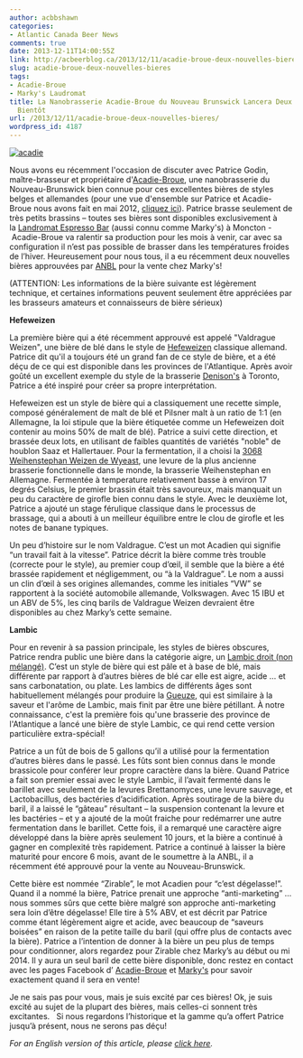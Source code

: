 ```yaml
---
author: acbbshawn
categories:
- Atlantic Canada Beer News
comments: true
date: 2013-12-11T14:00:55Z
link: http://acbeerblog.ca/2013/12/11/acadie-broue-deux-nouvelles-bieres/
slug: acadie-broue-deux-nouvelles-bieres
tags:
- Acadie-Broue
- Marky's Laudromat
title: La Nanobrasserie Acadie-Broue du Nouveau Brunswick Lancera Deux Nouvelles Bières
  Bientôt
url: /2013/12/11/acadie-broue-deux-nouvelles-bieres/
wordpress_id: 4187
---
```


[![acadie](http://acbeerblog.ca/wp-content/uploads/2013/12/acadie.jpg)](http://acbeerblog.ca/wp-content/uploads/2013/12/acadie.jpg)

Nous avons eu récemment l'occasion de discuter avec Patrice Godin, maître-brasseur et propriétaire d'[Acadie-Broue](https://www.facebook.com/pages/Acadie-Broue/176759632361301), une nanobrasserie du Nouveau-Brunswick bien connue pour ces excellentes bières de styles belges et allemandes (pour une vue d'ensemble sur Patrice et Acadie-Broue nous avons fait en mai 2012, [cliquez ici](http://atlanticcanadabeerblog.wordpress.com/2012/05/15/lhistoire-dacadie-broue/)). Patrice brasse seulement de très petits brassins – toutes ses bières sont disponibles exclusivement à la [Landromat Espresso Bar](https://www.facebook.com/groups/2429282830/) (aussi connu comme Marky's) à Moncton - Acadie-Broue va ralentir sa production pour les mois à venir, car avec sa configuration il n’est pas possible de brasser dans les températures froides de l’hiver. Heureusement pour nous tous, il a eu récemment deux nouvelles bières approuvées par [ANBL](http://www.nbliquor.com/) pour la vente chez Marky's!

(ATTENTION: Les informations de la bière suivante est légèrement technique, et certaines informations peuvent seulement être appréciées par les brasseurs amateurs et connaisseurs de bière sérieux)

**Hefeweizen**

La première bière qui a été récemment approuvé est appelé "Valdrague Weizen", une bière de blé dans le style de [Hefeweizen](http://www.bjcp.org/2008styles/style15.php#1a) classique allemand. Patrice dit qu'il a toujours été un grand fan de ce style de bière, et a été déçu de ce qui est disponible dans les provinces de l'Atlantique. Après avoir goûté un excellent exemple du style de la brasserie [Denison's](http://www.denisons.ca/Denisons_Brewing_Company/Welcome.html) à Toronto, Patrice a été inspiré pour créer sa propre interprétation.

Hefeweizen est un style de bière qui a classiquement une recette simple, composé généralement de malt de blé et Pilsner malt à un ratio de 1:1 (en Allemagne, la loi stipule que la bière étiquetée comme un Hefeweizen doit contenir au moins 50% de malt de blé). Patrice a suivi cette direction, et brassée deux lots, en utilisant de faibles quantités de variétés "noble" de houblon Saaz et Hallertauer. Pour la fermentation, il a choisi la [3068 Weihenstephan Weizen de Wyeast](http://www.wyeastlab.com/rw_yeaststrain_detail.cfm?ID=135), une levure de la plus ancienne brasserie fonctionnelle dans le monde, la brasserie Weihenstephan en Allemagne. Fermentée à temperature relativement basse à environ 17 degrés Celsius, le premier brassin était très savoureux, mais manquait un peu du caractère de girofle bien connu dans le style. Avec le deuxième lot, Patrice a ajouté un stage férulique classique dans le processus de brassage, qui a abouti à un meilleur équilibre entre le clou de girofle et les notes de banane typiques.

Un peu d’histoire sur le nom Valdrague. C’est un mot Acadien qui signifie “un travail fait à la vitesse”. Patrice décrit la bière comme très trouble (correcte pour le style), au premier coup d’œil, il semble que la bière a été brassée rapidement et négligemment, ou “à la Valdrague”. Le nom a aussi un clin d’œil à ses origines allemandes, comme les initiales “VW” se rapportent à la société automobile allemande, Volkswagen. Avec 15 IBU et un ABV de 5%, les cinq barils de Valdrague Weizen devraient être disponibles au chez Marky’s cette semaine.

**Lambic**

Pour en revenir à sa passion principale, les styles de bières obscures, Patrice rendra public une bière dans la catégorie aigre, un [Lambic droit (non mélangé)](http://www.bjcp.org/2008styles/style17.php#1d). C’est un style de bière qui est pâle et à base de blé, mais différente par rapport à d’autres bières de blé car elle est aigre, acide … et sans carbonatation, ou plate. Les lambics de différents âges sont habituellement mélangés pour produire la [Gueuze](http://www.bjcp.org/2008styles/style17.php#1e), qui est similaire à la saveur et l'arôme de Lambic, mais finit par être une bière pétillant. À notre connaissance, c'est la première fois qu'une brasserie des province de l'Atlantique a lancé une bière de style Lambic, ce qui rend cette version particulière extra-spécial!

Patrice a un fût de bois de 5 gallons qu’il a utilisé pour la fermentation d’autres bières dans le passé. Les fûts sont bien connus dans le monde brassicole pour conférer leur propre caractère dans la bière. Quand Patrice a fait son premier essai avec le style Lambic, il l’avait fermenté dans le barillet avec seulement de la levures Brettanomyces, une levure sauvage, et Lactobacillus, des bactéries d’acidification. Après soutirage de la bière du baril, il a laissé le “gâteau” résultant – la suspension contenant la levure et les bactéries – et y a ajouté de la moût fraiche pour redémarrer une autre fermentation dans le barillet. Cette fois, il a remarqué une caractère aigre développé dans la bière après seulement 10 jours, et la bière a continué à gagner en complexité très rapidement. Patrice a continué à laisser la bière maturité pour encore 6 mois, avant de le soumettre à la ANBL, il a récemment été approuvé pour la vente au Nouveau-Brunswick.

Cette bière est nommée “Zirable”, le mot Acadien pour “c’est dégelasse!”. Quand il a nommé la bière, Patrice prenait une approche “anti-marketing” … nous sommes sûrs que cette bière malgré son approche anti-marketing sera loin d’être dégelasse! Elle tire à 5% ABV, et est décrit par Patrice comme étant légèrement aigre et acide, avec beaucoup de “saveurs boisées” en raison de la petite taille du baril (qui offre plus de contacts avec la bière). Patrice a l’intention de donner à la bière un peu plus de temps pour conditionner, alors regardez pour Zirable chez Marky’s au début ou mi 2014. Il y aura un seul baril de cette bière disponible, donc restez en contact avec les pages Facebook d’ [Acadie-Broue](https://www.facebook.com/pages/Acadie-Broue/176759632361301) et [Marky's](https://www.facebook.com/groups/2429282830/) pour savoir exactement quand il sera en vente!

Je ne sais pas pour vous, mais je suis excité par ces bières! Ok, je suis excité au sujet de la plupart des bières, mais celles-ci sonnent très excitantes.   Si nous regardons l’historique et la gamme qu’a offert Patrice jusqu’à présent, nous ne serons pas déçu!

_For an English version of this article, please [click here](http://wp.me/p23UN6-15j)._
